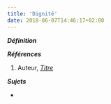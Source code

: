```yaml
---
title: 'Dignité'
date: 2018-06-07T14:46:17+02:00
---
```


***Définition*** 

>

***Références***

1. Auteur, <u>*Titre*</u>

***Sujets***

- 
